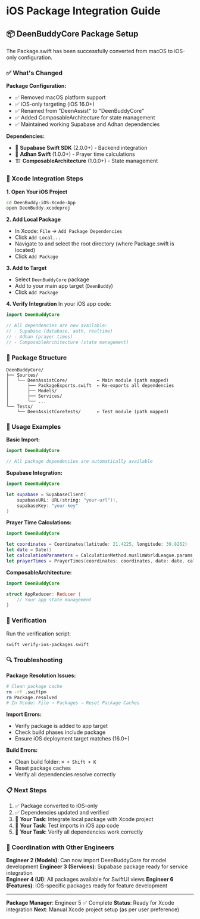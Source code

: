 # iOS Package Integration Guide

## 📦 DeenBuddyCore Package Setup

The Package.swift has been successfully converted from macOS to iOS-only configuration.

### ✅ What's Changed

**Package Configuration:**
- ✅ Removed macOS platform support
- ✅ iOS-only targeting (iOS 16.0+)
- ✅ Renamed from "DeenAssist" to "DeenBuddyCore"
- ✅ Added ComposableArchitecture for state management
- ✅ Maintained working Supabase and Adhan dependencies

**Dependencies:**
- 🔄 **Supabase Swift SDK** (2.0.0+) - Backend integration
- 🕌 **Adhan Swift** (1.0.0+) - Prayer time calculations
- 🏗️ **ComposableArchitecture** (1.0.0+) - State management

### 🚀 Xcode Integration Steps

**1. Open Your iOS Project**
```bash
cd DeenBuddy-iOS-Xcode-App
open DeenBuddy.xcodeproj
```

**2. Add Local Package**
- In Xcode: `File` → `Add Package Dependencies`
- Click `Add Local...`
- Navigate to and select the root directory (where Package.swift is located)
- Click `Add Package`

**3. Add to Target**
- Select `DeenBuddyCore` package
- Add to your main app target (`DeenBuddy`)
- Click `Add Package`

**4. Verify Integration**
In your iOS app code:
```swift
import DeenBuddyCore

// All dependencies are now available:
// - Supabase (database, auth, realtime)
// - Adhan (prayer times)
// - ComposableArchitecture (state management)
```

### 📁 Package Structure

```
DeenBuddyCore/
├── Sources/
│   └── DeenAssistCore/           ← Main module (path mapped)
│       ├── PackageExports.swift  ← Re-exports all dependencies
│       ├── Models/
│       ├── Services/
│       └── ...
└── Tests/
    └── DeenAssistCoreTests/      ← Test module (path mapped)
```

### 🔧 Usage Examples

**Basic Import:**
```swift
import DeenBuddyCore

// All package dependencies are automatically available
```

**Supabase Integration:**
```swift
import DeenBuddyCore

let supabase = SupabaseClient(
    supabaseURL: URL(string: "your-url")!,
    supabaseKey: "your-key"
)
```

**Prayer Time Calculations:**
```swift
import DeenBuddyCore

let coordinates = Coordinates(latitude: 21.4225, longitude: 39.8262)
let date = Date()
let calculationParameters = CalculationMethod.muslimWorldLeague.params
let prayerTimes = PrayerTimes(coordinates: coordinates, date: date, calculationParameters: calculationParameters)
```

**ComposableArchitecture:**
```swift
import DeenBuddyCore

struct AppReducer: Reducer {
    // Your app state management
}
```

### 🧪 Verification

Run the verification script:
```bash
swift verify-ios-packages.swift
```

### 🔍 Troubleshooting

**Package Resolution Issues:**
```bash
# Clean package cache
rm -rf .swiftpm
rm Package.resolved
# In Xcode: File → Packages → Reset Package Caches
```

**Import Errors:**
- Verify package is added to app target
- Check build phases include package
- Ensure iOS deployment target matches (16.0+)

**Build Errors:**
- Clean build folder: `⌘ + Shift + K`
- Reset package caches
- Verify all dependencies resolve correctly

### 📋 Next Steps

1. ✅ Package converted to iOS-only
2. ✅ Dependencies updated and verified
3. 🔄 **Your Task**: Integrate local package with Xcode project
4. 🔄 **Your Task**: Test imports in iOS app code
5. 🔄 **Your Task**: Verify all dependencies work correctly

### 🤝 Coordination with Other Engineers

**Engineer 2 (Models)**: Can now import DeenBuddyCore for model development
**Engineer 3 (Services)**: Supabase package ready for service integration  
**Engineer 4 (UI)**: All packages available for SwiftUI views
**Engineer 6 (Features)**: iOS-specific packages ready for feature development

---

**Package Manager**: Engineer 5 ✅ Complete
**Status**: Ready for Xcode integration
**Next**: Manual Xcode project setup (as per user preference)
